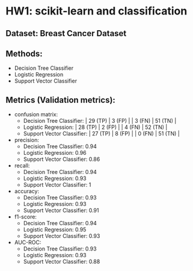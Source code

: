 # HW1: scikit-learn and classification

## Dataset: Breast Cancer Dataset

## Methods: 
- Decision Tree Classifier
- Logistic Regression
- Support Vector Classifier

## Metrics (Validation metrics):
- confusion matrix:
    - Decision Tree Classifier:
        | 29 (TP) | 3 (FP) |
        | 3 (FN) | 51 (TN) |
    - Logistic Regression: 
        | 28 (TP) | 2 (FP) |
        | 4 (FN) | 52 (TN) |
    - Support Vector Classifier:
        | 27 (TP) | 8 (FP) |
        | 0 (FN) | 51 (TN) |
- precision:
    - Decision Tree Classifier: 0.94
    - Logistic Regression: 0.96
    - Support Vector Classifier: 0.86
- recall:
    - Decision Tree Classifier: 0.94
    - Logistic Regression: 0.93
    - Support Vector Classifier: 1
- accuracy:
    - Decision Tree Classifier: 0.93
    - Logistic Regression: 0.93
    - Support Vector Classifier: 0.91
- f1-score:
    - Decision Tree Classifier: 0.94
    - Logistic Regression: 0.95
    - Support Vector Classifier: 0.93
- AUC-ROC:
    - Decision Tree Classifier: 0.93
    - Logistic Regression: 0.93
    - Support Vector Classifier: 0.88

